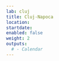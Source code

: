 ```yaml
---
lab: cluj
title: Cluj-Napoca
location: 
startdate: 
enabled: false
weight: 2
outputs:
  # - Calendar
---
```

